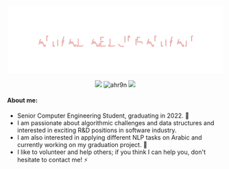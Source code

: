 ![AHMAD ABDULRAHMAN](header.svg)

<div align="center">  
   
<!--    
   <code><img height="30" src="https://raw.githubusercontent.com/github/explore/80688e429a7d4ef2fca1e82350fe8e3517d3494d/topics/java/java.png"></code>
   <code><img height="30" src="https://raw.githubusercontent.com/github/explore/80688e429a7d4ef2fca1e82350fe8e3517d3494d/topics/cpp/cpp.png"></code>
   <code><img height="30" src="https://raw.githubusercontent.com/github/explore/80688e429a7d4ef2fca1e82350fe8e3517d3494d/topics/c/c.png"></code>
   <code><img height="30" src="https://raw.githubusercontent.com/github/explore/80688e429a7d4ef2fca1e82350fe8e3517d3494d/topics/kotlin/kotlin.png"></code>
   <code><img height="30" src="https://raw.githubusercontent.com/github/explore/80688e429a7d4ef2fca1e82350fe8e3517d3494d/topics/python/python.png"></code> -->
   
   <p align="center">
      <a href="https://www.linkedin.com/in/ahmad-abdulrahmaan"><img src="https://img.shields.io/badge/linkedin-%230177B5?style=flat&logo=linkedin&logoColor=white"/></a>
      <img src="https://komarev.com/ghpvc/?username=ahr9n&label=Profile%20views&color=yellow&style=flat" alt="ahr9n"/>
      <a href="https://codeforces.com/profile/RetiredRadwan"><img src="https://img.shields.io/badge/Codeforces.com-RetiredRadwan-darkblue"/></a>
   </p>   
</div>

#### About me:

* Senior Computer Engineering Student, graduating in 2022. 🌱
* I am passionate about algorithmic challenges and data structures and <!-- constantly enthusing to compete in programming competitions like ACM ICPC. I am --> interested in exciting R&D positions in software industry. 
* I am also interested in applying different NLP tasks on Arabic and currently working on my graduation project. 🔭
* I like to volunteer and help others; if you think I can help you, don't hesitate to contact me! ⚡

<!-- <div align="center">  
   
   ![Ahmad AbdulRahman's github stats](https://github-readme-stats.vercel.app/api?username=ahr9n&theme=vue&show_icons=true&count_private=true)
   <img height="295em"  src="https://activity-graph.herokuapp.com/graph?username=ahr9n&theme=xcode"/>
   [![Top Langs](https://github-readme-stats.vercel.app/api/top-langs/?username=ahr9n&show_icons=true&layout=compact&theme=gruvbox&langs_count=10&card_width=445)](https://github.com/anuraghazra/github-readme-stats)

</div> -->
